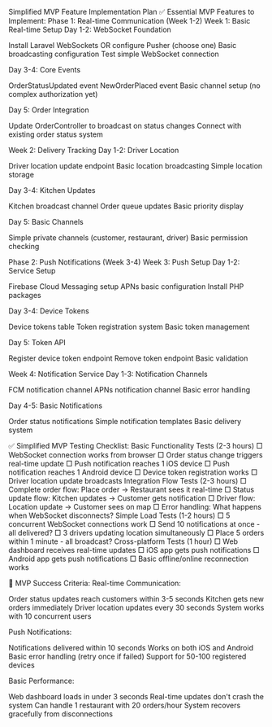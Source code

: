 Simplified MVP Feature Implementation Plan
✅ Essential MVP Features to Implement:
Phase 1: Real-time Communication (Week 1-2)
Week 1: Basic Real-time Setup
Day 1-2: WebSocket Foundation

Install Laravel WebSockets OR configure Pusher (choose one)
Basic broadcasting configuration
Test simple WebSocket connection

Day 3-4: Core Events

OrderStatusUpdated event
NewOrderPlaced event
Basic channel setup (no complex authorization yet)

Day 5: Order Integration

Update OrderController to broadcast on status changes
Connect with existing order status system

Week 2: Delivery Tracking
Day 1-2: Driver Location

Driver location update endpoint
Basic location broadcasting
Simple location storage

Day 3-4: Kitchen Updates

Kitchen broadcast channel
Order queue updates
Basic priority display

Day 5: Basic Channels

Simple private channels (customer, restaurant, driver)
Basic permission checking

Phase 2: Push Notifications (Week 3-4)
Week 3: Push Setup
Day 1-2: Service Setup

Firebase Cloud Messaging setup
APNs basic configuration
Install PHP packages

Day 3-4: Device Tokens

Device tokens table
Token registration system
Basic token management

Day 5: Token API

Register device token endpoint
Remove token endpoint
Basic validation

Week 4: Notification Service
Day 1-3: Notification Channels

FCM notification channel
APNs notification channel
Basic error handling

Day 4-5: Basic Notifications

Order status notifications
Simple notification templates
Basic delivery system


✅ Simplified MVP Testing Checklist:
Basic Functionality Tests (2-3 hours)
□ WebSocket connection works from browser
□ Order status change triggers real-time update
□ Push notification reaches 1 iOS device
□ Push notification reaches 1 Android device
□ Device token registration works
□ Driver location update broadcasts
Integration Flow Tests (2-3 hours)
□ Complete order flow: Place order → Restaurant sees it real-time
□ Status update flow: Kitchen updates → Customer gets notification
□ Driver flow: Location update → Customer sees on map
□ Error handling: What happens when WebSocket disconnects?
Simple Load Tests (1-2 hours)
□ 5 concurrent WebSocket connections work
□ Send 10 notifications at once - all delivered?
□ 3 drivers updating location simultaneously
□ Place 5 orders within 1 minute - all broadcast?
Cross-platform Tests (1 hour)
□ Web dashboard receives real-time updates
□ iOS app gets push notifications
□ Android app gets push notifications
□ Basic offline/online reconnection works


🎯 MVP Success Criteria:
Real-time Communication:

Order status updates reach customers within 3-5 seconds
Kitchen gets new orders immediately
Driver location updates every 30 seconds
System works with 10 concurrent users

Push Notifications:

Notifications delivered within 10 seconds
Works on both iOS and Android
Basic error handling (retry once if failed)
Support for 50-100 registered devices

Basic Performance:

Web dashboard loads in under 3 seconds
Real-time updates don't crash the system
Can handle 1 restaurant with 20 orders/hour
System recovers gracefully from disconnections